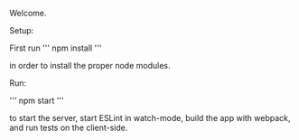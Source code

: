 Welcome.

Setup:

First run
'''
npm install
'''

in order to install the proper node modules.

Run:

'''
npm start
'''

to start the server, start ESLint in watch-mode, build the app with webpack, and run tests on the client-side. 
